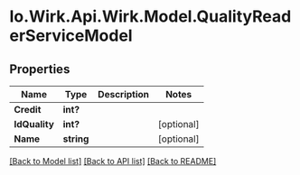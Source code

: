 # Io.Wirk.Api.Wirk.Model.QualityReaderServiceModel
## Properties

Name | Type | Description | Notes
------------ | ------------- | ------------- | -------------
**Credit** | **int?** |  | 
**IdQuality** | **int?** |  | [optional] 
**Name** | **string** |  | [optional] 

[[Back to Model list]](../README.md#documentation-for-models) [[Back to API list]](../README.md#documentation-for-api-endpoints) [[Back to README]](../README.md)

